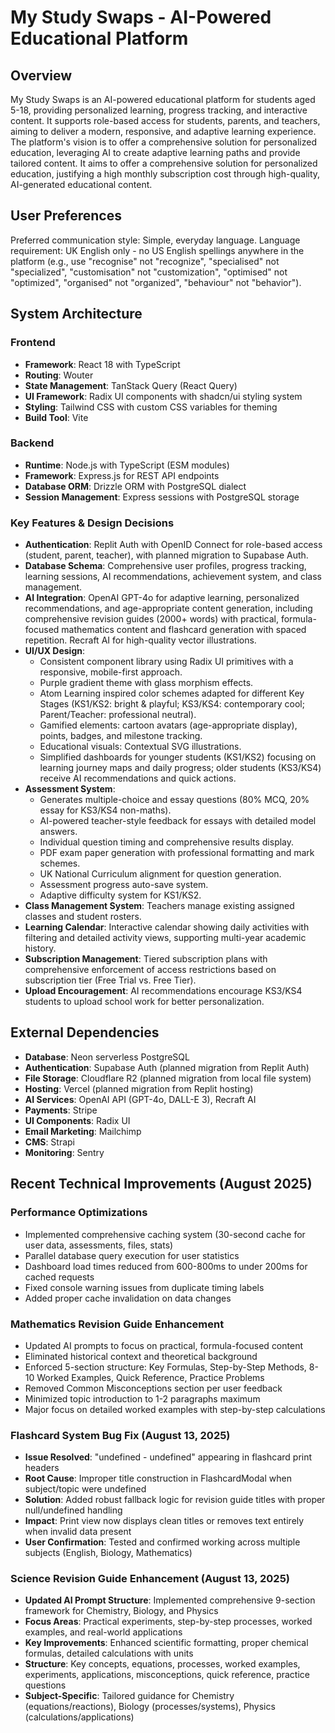 # My Study Swaps - AI-Powered Educational Platform

## Overview
My Study Swaps is an AI-powered educational platform for students aged 5-18, providing personalized learning, progress tracking, and interactive content. It supports role-based access for students, parents, and teachers, aiming to deliver a modern, responsive, and adaptive learning experience. The platform's vision is to offer a comprehensive solution for personalized education, leveraging AI to create adaptive learning paths and provide tailored content. It aims to offer a comprehensive solution for personalized education, justifying a high monthly subscription cost through high-quality, AI-generated educational content.

## User Preferences
Preferred communication style: Simple, everyday language.
Language requirement: UK English only - no US English spellings anywhere in the platform (e.g., use "recognise" not "recognize", "specialised" not "specialized", "customisation" not "customization", "optimised" not "optimized", "organised" not "organized", "behaviour" not "behavior").

## System Architecture

### Frontend
- **Framework**: React 18 with TypeScript
- **Routing**: Wouter
- **State Management**: TanStack Query (React Query)
- **UI Framework**: Radix UI components with shadcn/ui styling system
- **Styling**: Tailwind CSS with custom CSS variables for theming
- **Build Tool**: Vite

### Backend
- **Runtime**: Node.js with TypeScript (ESM modules)
- **Framework**: Express.js for REST API endpoints
- **Database ORM**: Drizzle ORM with PostgreSQL dialect
- **Session Management**: Express sessions with PostgreSQL storage

### Key Features & Design Decisions
- **Authentication**: Replit Auth with OpenID Connect for role-based access (student, parent, teacher), with planned migration to Supabase Auth.
- **Database Schema**: Comprehensive user profiles, progress tracking, learning sessions, AI recommendations, achievement system, and class management.
- **AI Integration**: OpenAI GPT-4o for adaptive learning, personalized recommendations, and age-appropriate content generation, including comprehensive revision guides (2000+ words) with practical, formula-focused mathematics content and flashcard generation with spaced repetition. Recraft AI for high-quality vector illustrations.
- **UI/UX Design**:
    - Consistent component library using Radix UI primitives with a responsive, mobile-first approach.
    - Purple gradient theme with glass morphism effects.
    - Atom Learning inspired color schemes adapted for different Key Stages (KS1/KS2: bright & playful; KS3/KS4: contemporary cool; Parent/Teacher: professional neutral).
    - Gamified elements: cartoon avatars (age-appropriate display), points, badges, and milestone tracking.
    - Educational visuals: Contextual SVG illustrations.
    - Simplified dashboards for younger students (KS1/KS2) focusing on learning journey maps and daily progress; older students (KS3/KS4) receive AI recommendations and quick actions.
- **Assessment System**:
    - Generates multiple-choice and essay questions (80% MCQ, 20% essay for KS3/KS4 non-maths).
    - AI-powered teacher-style feedback for essays with detailed model answers.
    - Individual question timing and comprehensive results display.
    - PDF exam paper generation with professional formatting and mark schemes.
    - UK National Curriculum alignment for question generation.
    - Assessment progress auto-save system.
    - Adaptive difficulty system for KS1/KS2.
- **Class Management System**: Teachers manage existing assigned classes and student rosters.
- **Learning Calendar**: Interactive calendar showing daily activities with filtering and detailed activity views, supporting multi-year academic history.
- **Subscription Management**: Tiered subscription plans with comprehensive enforcement of access restrictions based on subscription tier (Free Trial vs. Free Tier).
- **Upload Encouragement**: AI recommendations encourage KS3/KS4 students to upload school work for better personalization.

## External Dependencies

- **Database**: Neon serverless PostgreSQL
- **Authentication**: Supabase Auth (planned migration from Replit Auth)
- **File Storage**: Cloudflare R2 (planned migration from local file system)
- **Hosting**: Vercel (planned migration from Replit hosting)
- **AI Services**: OpenAI API (GPT-4o, DALL-E 3), Recraft AI
- **Payments**: Stripe
- **UI Components**: Radix UI
- **Email Marketing**: Mailchimp
- **CMS**: Strapi
- **Monitoring**: Sentry

## Recent Technical Improvements (August 2025)

### Performance Optimizations
- Implemented comprehensive caching system (30-second cache for user data, assessments, files, stats)
- Parallel database query execution for user statistics
- Dashboard load times reduced from 600-800ms to under 200ms for cached requests
- Fixed console warning issues from duplicate timing labels
- Added proper cache invalidation on data changes

### Mathematics Revision Guide Enhancement
- Updated AI prompts to focus on practical, formula-focused content
- Eliminated historical context and theoretical background
- Enforced 5-section structure: Key Formulas, Step-by-Step Methods, 8-10 Worked Examples, Quick Reference, Practice Problems
- Removed Common Misconceptions section per user feedback
- Minimized topic introduction to 1-2 paragraphs maximum
- Major focus on detailed worked examples with step-by-step calculations

### Flashcard System Bug Fix (August 13, 2025)
- **Issue Resolved**: "undefined - undefined" appearing in flashcard print headers
- **Root Cause**: Improper title construction in FlashcardModal when subject/topic were undefined
- **Solution**: Added robust fallback logic for revision guide titles with proper null/undefined handling
- **Impact**: Print view now displays clean titles or removes text entirely when invalid data present
- **User Confirmation**: Tested and confirmed working across multiple subjects (English, Biology, Mathematics)

### Science Revision Guide Enhancement (August 13, 2025)
- **Updated AI Prompt Structure**: Implemented comprehensive 9-section framework for Chemistry, Biology, and Physics
- **Focus Areas**: Practical experiments, step-by-step processes, worked examples, and real-world applications
- **Key Improvements**: Enhanced scientific formatting, proper chemical formulas, detailed calculations with units
- **Structure**: Key concepts, equations, processes, worked examples, experiments, applications, misconceptions, quick reference, practice questions
- **Subject-Specific**: Tailored guidance for Chemistry (equations/reactions), Biology (processes/systems), Physics (calculations/applications)